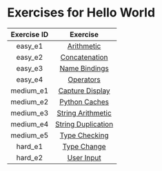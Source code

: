# Exercises for Hello World


| Exercise ID | Exercise |
|:-----------:|:--------:|
| easy_e1 | [Arithmetic](https://github.com/ByteAcademyCo/Introduction-And-Environment/tree/master/exercises/hello_world/easy_e1) |
| easy_e2 | [Concatenation](https://github.com/ByteAcademyCo/Introduction-And-Environment/tree/master/exercises/hello_world/easy_e2) |
| easy_e3 | [Name Bindings](https://github.com/ByteAcademyCo/Introduction-And-Environment/tree/master/exercises/hello_world/easy_e3) |
| easy_e4 | [Operators](https://github.com/ByteAcademyCo/Introduction-And-Environment/tree/master/exercises/hello_world/easy_e4) |
| medium_e1 | [Capture Display](https://github.com/ByteAcademyCo/Introduction-And-Environment/tree/master/exercises/hello_world/medium_e1) |
| medium_e2 | [Python Caches](https://github.com/ByteAcademyCo/Introduction-And-Environment/tree/master/exercises/hello_world/medium_e2) |
| medium_e3 | [String Arithmetic](https://github.com/ByteAcademyCo/Introduction-And-Environment/tree/master/exercises/hello_world/medium_e3) |
| medium_e4 | [String Duplication](https://github.com/ByteAcademyCo/Introduction-And-Environment/tree/master/exercises/hello_world/medium_e4) |
| medium_e5 | [Type Checking](https://github.com/ByteAcademyCo/Introduction-And-Environment/tree/master/exercises/hello_world/medium_e5) |
| hard_e1 | [Type Change](https://github.com/ByteAcademyCo/Introduction-And-Environment/tree/master/exercises/hello_world/hard_e1) |
| hard_e2 | [User Input](https://github.com/ByteAcademyCo/Introduction-And-Environment/tree/master/exercises/hello_world/hard_e2) |
